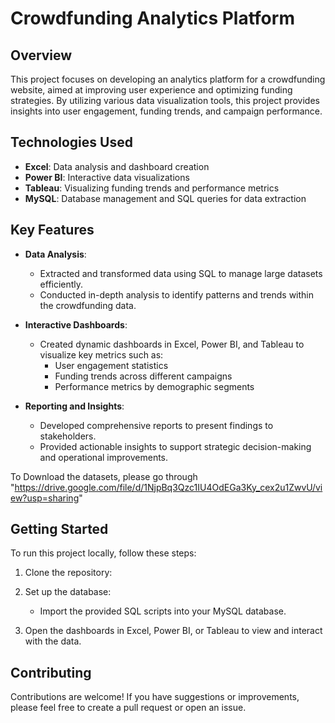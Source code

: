 # Crowdfunding Analytics Platform

## Overview
This project focuses on developing an analytics platform for a crowdfunding website, aimed at improving user experience and optimizing funding strategies. By utilizing various data visualization tools, this project provides insights into user engagement, funding trends, and campaign performance.

## Technologies Used
- **Excel**: Data analysis and dashboard creation
- **Power BI**: Interactive data visualizations
- **Tableau**: Visualizing funding trends and performance metrics
- **MySQL**: Database management and SQL queries for data extraction

## Key Features
- **Data Analysis**: 
  - Extracted and transformed data using SQL to manage large datasets efficiently.
  - Conducted in-depth analysis to identify patterns and trends within the crowdfunding data.

- **Interactive Dashboards**: 
  - Created dynamic dashboards in Excel, Power BI, and Tableau to visualize key metrics such as:
    - User engagement statistics
    - Funding trends across different campaigns
    - Performance metrics by demographic segments

- **Reporting and Insights**: 
  - Developed comprehensive reports to present findings to stakeholders.
  - Provided actionable insights to support strategic decision-making and operational improvements.
 
To Download the datasets, please go through "https://drive.google.com/file/d/1NjpBq3Qzc1IU4OdEGa3Ky_cex2u1ZwvU/view?usp=sharing"

## Getting Started
To run this project locally, follow these steps:

1. Clone the repository:

2. Set up the database:
   - Import the provided SQL scripts into your MySQL database.

3. Open the dashboards in Excel, Power BI, or Tableau to view and interact with the data.

## Contributing
Contributions are welcome! If you have suggestions or improvements, please feel free to create a pull request or open an issue.


